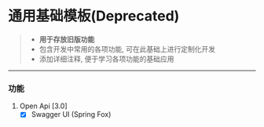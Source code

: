 # 通用基础模板(Deprecated)

> * **用于存放旧版功能**
> * 包含开发中常用的各项功能, 可在此基础上进行定制化开发
> * 添加详细注释, 便于学习各项功能的基础应用
---

### 功能

1. Open Api [3.0]
    - [x] Swagger UI (Spring Fox)
